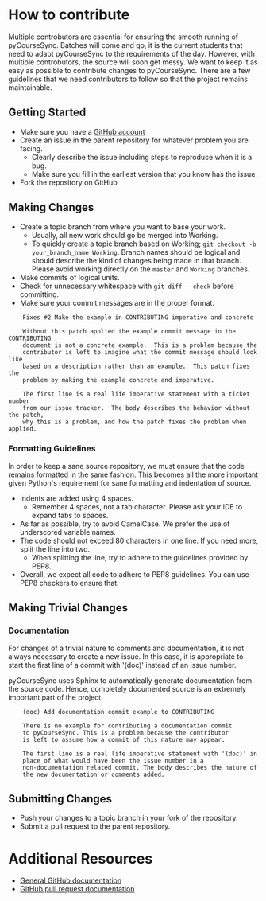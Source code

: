 # How to contribute

Multiple controbutors are essential for ensuring the smooth running of
pyCourseSync. Batches will come and go, it is the current students that need to
adapt pyCourseSync to the requirements of the day. However, with multiple
controbutors, the source will soon get messy. We want to keep it as easy as
possible to contribute changes to pyCourseSync. There are a few guidelines that
we need contributors to follow so that the project remains maintainable.

## Getting Started

* Make sure you have a [GitHub account](https://github.com/signup/free)
* Create an issue in the parent repository for whatever problem you are facing.
  * Clearly describe the issue including steps to reproduce when it is a bug.
  * Make sure you fill in the earliest version that you know has the issue.
* Fork the repository on GitHub

## Making Changes

* Create a topic branch from where you want to base your work.
  * Usually, all new work should go be merged into Working.
  * To quickly create a topic branch based on Working; `git checkout -b
    your_branch_name Working`. Branch names should be logical and should
    describe the kind of changes being made in that branch. Please avoid
    working directly on the `master` and `Working` branches.
* Make commits of logical units.
* Check for unnecessary whitespace with `git diff --check` before committing.
* Make sure your commit messages are in the proper format.

```
    Fixes #2 Make the example in CONTRIBUTING imperative and concrete

    Without this patch applied the example commit message in the CONTRIBUTING
    document is not a concrete example.  This is a problem because the
    contributor is left to imagine what the commit message should look like
    based on a description rather than an example.  This patch fixes the
    problem by making the example concrete and imperative.

    The first line is a real life imperative statement with a ticket number
    from our issue tracker.  The body describes the behavior without the patch,
    why this is a problem, and how the patch fixes the problem when applied.
```

### Formatting Guidelines

In order to keep a sane source repository, we must ensure that the code remains
formatted in the same fashion. This becomes all the more important given
Python's requirement for sane formatting and indentation of source.

* Indents are added using 4 spaces.
  * Remember 4 spaces, not a tab character. Please ask your IDE to expand tabs
    to spaces.
* As far as possible, try to avoid CamelCase. We prefer the use of underscored
  variable names.
* The code should not exceed 80 characters in one line. If you need more, split
  the line into two.
  * When splitting the line, try to adhere to the guidelines provided by PEP8.
* Overall, we expect all code to adhere to PEP8 guidelines. You can use PEP8
  checkers to ensure that.

## Making Trivial Changes

### Documentation

For changes of a trivial nature to comments and documentation, it is not
always necessary to create a new issue. In this case, it is
appropriate to start the first line of a commit with '(doc)' instead of
an issue number.

pyCourseSync uses Sphinx to automatically generate documentation from the source
code. Hence, completely documented source is an extremely important part of the
project.

```
    (doc) Add documentation commit example to CONTRIBUTING

    There is no example for contributing a documentation commit
    to pyCourseSync. This is a problem because the contributor
    is left to assume how a commit of this nature may appear.

    The first line is a real life imperative statement with '(doc)' in
    place of what would have been the issue number in a
    non-documentation related commit. The body describes the nature of
    the new documentation or comments added.
```

## Submitting Changes

* Push your changes to a topic branch in your fork of the repository.
* Submit a pull request to the parent repository.

# Additional Resources

* [General GitHub documentation](http://help.github.com/)
* [GitHub pull request documentation](http://help.github.com/send-pull-requests/)
